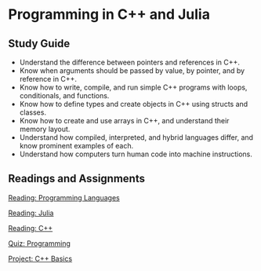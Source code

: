 ---
---

# Programming in C++ and Julia

## Study Guide

- Understand the difference between pointers and references in C++.
- Know when arguments should be passed by value, by pointer, and by reference in C++.
- Know how to write, compile, and run simple C++ programs with loops, conditionals, and functions.
- Know how to define types and create objects in C++ using structs and classes.
- Know how to create and use arrays in C++, and understand their memory layout.
- Understand how compiled, interpreted, and hybrid languages differ, and know prominent examples of each.
- Understand how computers turn human code into machine instructions.

## Readings and Assignments

[Reading: Programming Languages](../readings/programming-languages.md)

[Reading: Julia](../readings/julia.md)

[Reading: C++](../readings/cpp.md)

[Quiz: Programming](../quizzes/programming-languages.md)

[Project: C++ Basics](../project/basics.md)